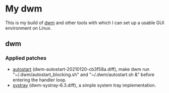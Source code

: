 # My dwm

This is my build of [dwm](https://dwm.suckless.org/) and other tools
with which I can set up a usable GUI environment on Linux.

## dwm

### Applied patches

- [autostart](https://dwm.suckless.org/patches/autostart/)
(dwm-autostart-20210120-cb3f58a.diff),
make dwm run "~/.dwm/autostart_blocking.sh" and "~/.dwm/autostart.sh &"
before entering the handler loop.
- [systray](https://dwm.suckless.org/patches/systray/)
(dwm-systray-6.3.diff), a simple system tray implementation.
